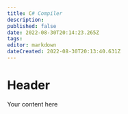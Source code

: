 ```yaml
---
title: C# Compiler
description: 
published: false
date: 2022-08-30T20:14:23.265Z
tags: 
editor: markdown
dateCreated: 2022-08-30T20:13:40.631Z
---
```


# Header
Your content here
